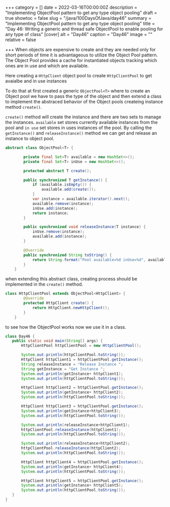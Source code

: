 +++
category = []
date = 2022-03-16T00:00:00Z
description = "Implementing ObjectPool pattern to get any type object pooling"
draft = true
showtoc = false
slug = "/java/100DaysOfJava/day46"
summary = "Implementing ObjectPool pattern to get any type object pooling"
title = "Day 46: Writing a generic and thread safe ObjectPool to enable pooling for any type of class"
[cover]
alt = "Day46"
caption = "Day46"
image = ""
relative = false

+++
When objects are expensive to create and they are needed only for short periods of time it is advantageous to utilize the Object Pool pattern. The Object Pool provides a cache for instantiated objects tracking which ones are in use and which are available.

Here creating a `HttpClient` object pool to create `HttpClientPool` to get avaialbe and in use instances

To do that at first created a generic `ObjectPool<T>` where to create an Object pool we have to pass the type of the object and then extend a class to implement the abstraced behavior of the Object pools createing instance method `create()`.

`create()` method will create the instance and there are two sets to manage the instances. `available` set stores currently available instances from the pool and `in use` set stores in uses instances of the pool. By calling the `getInstance()` and `releaseInstance()` method we can get and release an instance to object pool.

```java
abstract class ObjectPool<T> {

        private final Set<T> available = new HashSet<>();
        private final Set<T> inUse = new HashSet<>();

        protected abstract T create();

        public synchronized T getInstance() {
            if (available.isEmpty()) {
                available.add(create());
            }
            var instance = available.iterator().next();
            available.remove(instance);
            inUse.add(instance);
            return instance;
        }

        public synchronized void releaseInstance(T instance) {
            inUse.remove(instance);
            available.add(instance);
        }

        @Override
        public synchronized String toString() {
            return String.format("Pool available=%d inUse=%d", available.size(), inUse.size());
        }
    }
```

when extending this abstract class, creating process should be implemented in the `create()` method.

```java
class HttpClientPool extends ObjectPool<HttpClient> {
        @Override
        protected HttpClient create() {
            return HttpClient.newHttpClient();
        }
    }
```

to see how the ObjectPool works now we use it in a class.

```java
class Day46 {
   public static void main(String[] args) {
       HttpClientPool httpClientPool = new HttpClientPool();

       System.out.println(httpClientPool.toString());
       HttpClient httpClient1 = httpClientPool.getInstance();
       String releaseInstance = "Release Instance ";
       String getInstance = "Get Instance ";
       System.out.println(getInstance+ httpClient1);
       System.out.println(httpClientPool.toString());

       HttpClient httpClient2 = httpClientPool.getInstance();
       System.out.println(getInstance+ httpClient2);
       System.out.println(httpClientPool.toString());

       HttpClient httpClient3 = httpClientPool.getInstance();
       System.out.println(getInstance+httpClient3);
       System.out.println(httpClientPool.toString());

       System.out.println(releaseInstance+httpClient1);
       httpClientPool.releaseInstance(httpClient1);
       System.out.println(httpClientPool.toString());

       System.out.println(releaseInstance+httpClient2);
       httpClientPool.releaseInstance(httpClient2);
       System.out.println(httpClientPool.toString());

       HttpClient httpClient4 = httpClientPool.getInstance();
       System.out.println(getInstance+ httpClient4);
       System.out.println(httpClientPool.toString());

       HttpClient httpClient5 = httpClientPool.getInstance();
       System.out.println(getInstance+ httpClient5);
       System.out.println(httpClientPool.toString());
   }
}
```